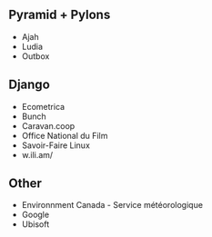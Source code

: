 ## Pyramid + Pylons

* Ajah
* Ludia
* Outbox

## Django

* Ecometrica
* Bunch
* Caravan.coop
* Office National du Film
* Savoir-Faire Linux
* w.ili.am/


## Other

* Environnment Canada - Service météorologique
* Google
* Ubisoft

